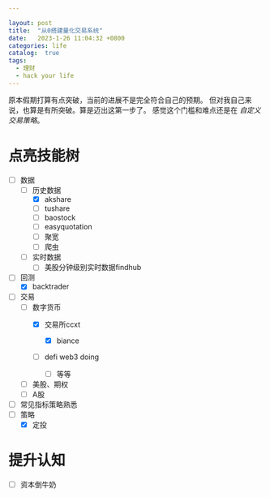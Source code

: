 ```yaml
---

layout: post
title:  "从0搭建量化交易系统"
date:   2023-1-26 11:04:32 +0800
categories: life
catalog:  true
tags:
  - 理财 
  - hack your life
---
```


原本假期打算有点突破，当前的进展不是完全符合自己的预期。
但对我自己来说，也算是有所突破。算是迈出这第一步了。
感觉这个门槛和难点还是在 *自定义交易策略*。

# 点亮技能树
- [ ] 数据
  - [ ] 历史数据
    - [x] akshare
    - [ ] tushare
    - [ ] baostock
    - [ ] easyquotation
    - [ ] 聚宽
    - [ ] 爬虫
  - [ ] 实时数据
    - [ ] 美股分钟级别实时数据findhub
- [ ] 回测
  - [x] backtrader
- [ ] 交易 
  - [ ] 数字货币
    - [x] 交易所ccxt 
      - [x] biance
    - [ ] defi web3 doing
      
      - [ ] 等等
  - [ ] 美股、期权
  - [ ] A股 
- [ ] 常见指标策略熟悉
- [ ] 策略
  - [x] 定投

# 提升认知
- [ ] 资本倒牛奶



